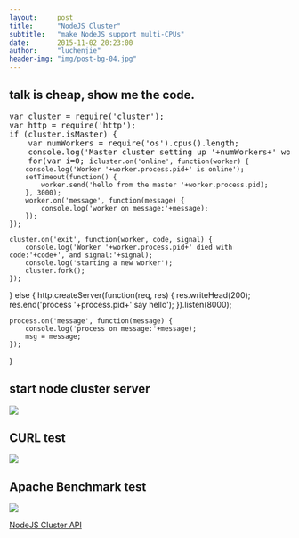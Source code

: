 ```yaml
---
layout:     post
title:      "NodeJS Cluster"
subtitle:   "make NodeJS support multi-CPUs"
date:       2015-11-02 20:23:00
author:     "luchenjie"
header-img: "img/post-bg-04.jpg"
---
```


<h2>talk is cheap, show me the code.</h2>
<pre class="prettyprint linenums">
var cluster = require('cluster');
var http = require('http');
if (cluster.isMaster) {
	var numWorkers = require('os').cpus().length;
	console.log('Master cluster setting up '+numWorkers+' workers...');
	for(var i=0; i<numWorkers;i++) {
		cluster.fork();
	}

	cluster.on('online', function(worker) {
		console.log('Worker '+worker.process.pid+' is online');
		setTimeout(function() {
			worker.send('hello from the master '+worker.process.pid);
		}, 3000);
		worker.on('message', function(message) {
			console.log('worker on message:'+message);
		});
	});

	cluster.on('exit', function(worker, code, signal) {
		console.log('Worker '+worker.process.pid+' died with code:'+code+', and signal:'+signal);
		console.log('starting a new worker');
		cluster.fork();
	});
} else {
	http.createServer(function(req, res) {
		res.writeHead(200);
		res.end('process '+process.pid+' say hello');
	}).listen(8000);

	process.on('message', function(message) {
		console.log('process on message:'+message);
		msg = message;
	});
}
</pre>

<h2>start node cluster server</h2>
<img src="{{ "/img/nodejs-cluster-img-1.jpg" | prepend: site.baseurl }}">

<h2>CURL test</h2>
<img src="{{ "/img/nodejs-cluster-img-2.jpg" | prepend: site.baseurl }}">

<h2>Apache Benchmark test</h2>
<img src="{{ "/img/nodejs-cluster-img-3.jpg" | prepend: site.baseurl }}">

<a href="https://nodejs.org/api/cluster.html#cluster_cluster">NodeJS Cluster API</a>